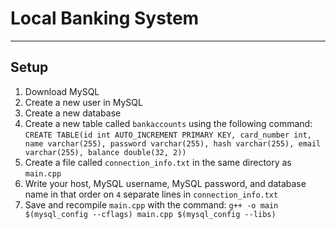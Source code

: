 # Local Banking System
---
## Setup

1. Download MySQL
2. Create a new user in MySQL
3. Create a new database
4. Create a new table called `bankaccounts` using the following command: `CREATE TABLE(id int AUTO_INCREMENT PRIMARY KEY, card_number int, name varchar(255), password varchar(255), hash varchar(255), email varchar(255), balance double(32, 2))`
5. Create a file called `connection_info.txt` in the same directory as `main.cpp`
6. Write your host, MySQL username, MySQL password, and database name in that order on `4` separate lines in `connection_info.txt`
7. Save and recompile `main.cpp` with the command: `g++ -o main $(mysql_config --cflags) main.cpp $(mysql_config --libs)`
